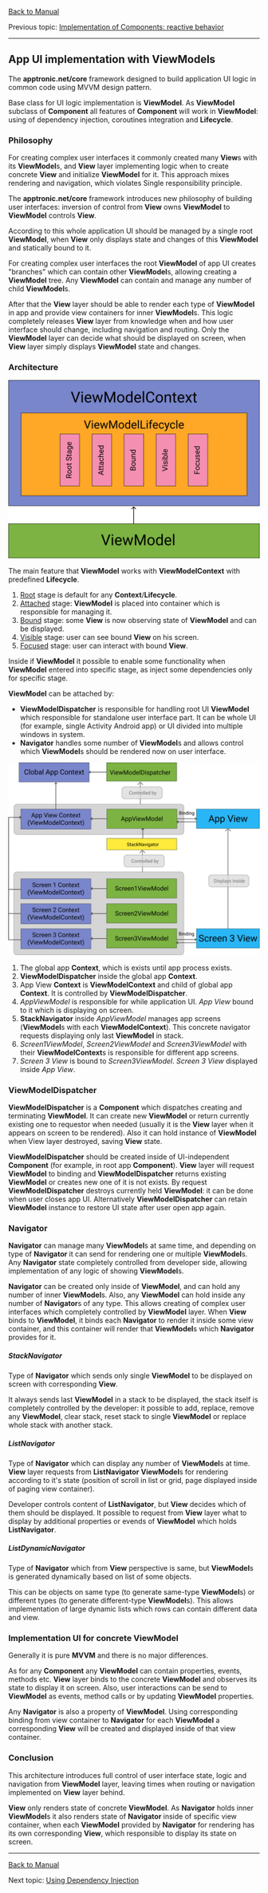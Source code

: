 [Back to Manual](../manual.md)

Previous topic: [Implementation of Components: reactive behavior](reactive_behavior.md)

___

## App UI implementation with ViewModels

The **apptronic.net/core** framework designed to build application UI logic in common code using MVVM design pattern.
 
Base class for UI logic implementation is **ViewModel**. As **ViewModel** subclass of **Component** all features of **Component** will work in **ViewModel**: using of dependency injection, coroutines integration and **Lifecycle**.

### Philosophy

For creating complex user interfaces it commonly created many **View**s with its **ViewModel**s, and **View** layer implementing logic when to create concrete **View** and initialize **ViewModel** for it. This approach mixes rendering and navigation, which violates Single responsibility principle.

The **apptronic.net/core** framework introduces new philosophy of building user interfaces: inversion of control from **View** owns **ViewModel** to **ViewModel** controls **View**.

According to this whole application UI should be managed by a single root **ViewModel**, when **View** only displays state and changes of this **ViewModel** and statically bound to it.

For creating complex user interfaces the root **ViewModel** of app UI creates "branches" which can contain other **ViewModel**s, allowing creating a **ViewModel** tree. Any **ViewModel** can contain and manage any number of child **ViewModel**s.

After that the **View** layer should be able to render each type of **ViewModel** in app and provide view containers for inner **ViewModel**s. This logic completely releases **View** layer from knowledge when and how user interface should change, including navigation and routing. Only the **ViewModel** layer can decide what should be displayed on screen, when **View** layer simply displays **ViewModel** state and changes.

### Architecture

![ViewModel architecture](../images/view_model_architecture.svg)

The main feature that **ViewModel** works with **ViewModelContext** with predefined **Lifecycle**.

1. <ins>Root</ins> stage is default for any **Context**/**Lifecycle**.
2. <ins>Attached</ins> stage: **ViewModel** is placed into container which is responsible for managing it.
3. <ins>Bound</ins> stage: some **View** is now observing state of **ViewModel** and can be displayed.
4. <ins>Visible</ins> stage: user can see bound **View** on his screen.
5. <ins>Focused</ins> stage: user can interact with bound **View**.

Inside if **ViewModel** it possible to enable some functionality when **ViewModel** entered into specific stage, as inject some dependencies only for specific stage.

**ViewModel** can be attached by:
- **ViewModelDispatcher** is responsible for handling root UI **ViewModel** which responsible for standalone user interface part. It can be whole UI (for example, single Activity Android app) or UI divided into multiple windows in system.
- **Navigator** handles some number of **ViewModel**s and allows control which **ViewModel**s should be rendered now on user interface.

![ViewModel architecture](../images/app_view_model_example.svg)

1. The global app **Context**, which is exists until app process exists.
2. **ViewModelDispatcher** inside the global app **Context**.
3. App View **Context** is **ViewModelContext** and child of global app **Context**. It is controlled by **ViewModelDispatcher**.
4. <em>AppViewModel</em> is responsible for while application UI. <em>App View</em> bound to it which is displaying on screen.
5. **StackNavigator** inside <em>AppViewModel</em> manages app screens (**ViewModel**s with each **ViewModelContext**). This concrete navigator requests displaying only last **ViewModel** in stack.
6. <em>Screen1ViewModel</em>, <em>Screen2ViewModel</em> and <em>Screen3ViewModel</em> with their **ViewModelContext**s is responsible for different app screens.
7. <em>Screen 3 View</em> is bound to <em>Screen3ViewModel</em>. <em>Screen 3 View</em> displayed inside <em>App View</em>.

### ViewModelDispatcher

**ViewModelDispatcher** is a **Component** which dispatches creating and terminating **ViewModel**. It can create new **ViewModel** or return currently existing one to requestor when needed (usually it is the **View** layer when it appears on screen to be rendered). Also it can hold instance of **ViewModel** when View layer destroyed, saving **View** state.

**ViewModelDispatcher** should be created inside of UI-independent **Component** (for example, in root app **Component**). **View** layer will request **ViewModel** to binding and **ViewModelDispatcher** returns existing **ViewModel** or creates new one of it is not exists. By request **ViewModelDispatcher** destroys currently held **ViewModel**: it can be done when user closes app UI. Alternatively **ViewModelDispatcher** can retain **ViewModel** instance to restore UI state after user open app again. 

### Navigator

**Navigator** can manage many **ViewModel**s at same time, and depending on type of **Navigator** it can send for rendering one or multiple **ViewModel**s. Any **Navigator** state completely controlled from developer side, allowing implementation of any logic of showing **ViewModel**s.

**Navigator** can be created only inside of **ViewModel**, and can hold any number of inner **ViewModel**s. Also, any **ViewModel** can hold inside any number of **Navigator**s of any type. This allows creating of complex user interfaces which completely controlled by **ViewModel** layer. When **View** binds to **ViewModel**, it binds each **Navigator** to render it inside some view container, and this container will render that **ViewModel**s which **Navigator** provides for it.

##### StackNavigator

Type of **Navigator** which sends only single **ViewModel** to be displayed on screen with corresponding **View**.

It always sends last **ViewModel** in a stack to be displayed, the stack itself is completely controlled by the developer: it possible to add, replace, remove any **ViewModel**, clear stack, reset stack to single **ViewModel** or replace whole stack with another stack.

##### ListNavigator

Type of **Navigator** which can display any number of **ViewModel**s at time. **View** layer requests from **ListNavigator** **ViewModel**s for rendering according to it's state (position of scroll in list or grid, page displayed inside of paging view container).

Developer controls content of **ListNavigator**, but **View** decides which of them should be displayed. It possible to request from **View** layer what to display by additional properties or evends of **ViewModel** which holds **ListNavigator**.

##### ListDynamicNavigator

Type of **Navigator** which from **View** perspective is same, but **ViewModel**s is generated dynamically based on list of some objects.

This can be objects on same type (to generate same-type **ViewModel**s) or different types (to generate different-type **ViewModel**s). This allows implementation of large dynamic lists which rows can contain different data and view.

### Implementation UI for concrete ViewModel

Generally it is pure **MVVM** and there is no major differences.

As for any **Component** any **ViewModel** can contain properties, events, methods etc. **View** layer binds to the concrete **ViewModel** and observes its state to display it on screen. Also, user interactions can be send to **ViewModel** as events, method calls or by updating **ViewModel** properties.

Any **Navigator** is also a property of **ViewModel**. Using corresponding binding from view container to **Navigator** for each **ViewModel** a corresponding **View** will be created and displayed inside of that view container.

### Conclusion

This architecture introduces full control of user interface state, logic and navigation from **ViewModel** layer, leaving times when routing or navigation implemented on **View** layer behind.

**View** only renders state of concrete **ViewModel**. As **Navigator** holds inner **ViewModel**s it also renders state of **Navigator** inside of specific view container, when each **ViewModel** provided by **Navigator** for rendering has its own corresponding **View**, which responsible to display its state on screen.

___

[Back to Manual](../manual.md)

Next topic: [Using Dependency Injection](dependency_injection.md)